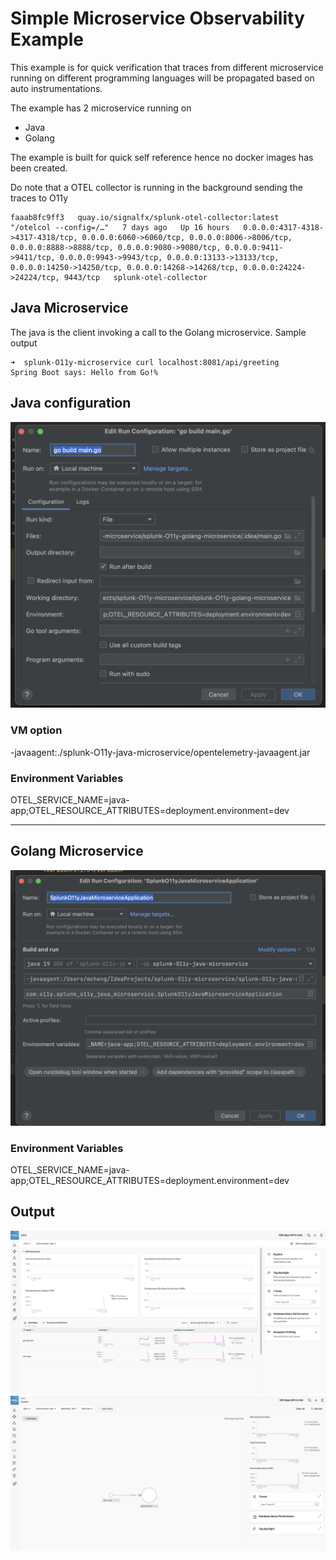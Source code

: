 # Simple Microservice Observability Example

This example is for quick verification that traces from different microservice running on different programming languages will be propagated based on auto instrumentations.

The example has 2 microservice running on 
- Java
- Golang

The example is built for quick self reference hence no docker images has been created.


Do note that a OTEL collector is running in the background sending the traces to O11y
```text
faaab8fc9ff3   quay.io/signalfx/splunk-otel-collector:latest   "/otelcol --config=/…"   7 days ago   Up 16 hours   0.0.0.0:4317-4318->4317-4318/tcp, 0.0.0.0:6060->6060/tcp, 0.0.0.0:8006->8006/tcp, 0.0.0.0:8888->8888/tcp, 0.0.0.0:9080->9080/tcp, 0.0.0.0:9411->9411/tcp, 0.0.0.0:9943->9943/tcp, 0.0.0.0:13133->13133/tcp, 0.0.0.0:14250->14250/tcp, 0.0.0.0:14268->14268/tcp, 0.0.0.0:24224->24224/tcp, 9443/tcp   splunk-otel-collector
```

## Java Microservice

The java is the client invoking a call to the Golang microservice. Sample output

```text
➜  splunk-O11y-microservice curl localhost:8081/api/greeting
Spring Boot says: Hello from Go!%   
```

## Java configuration

![javaconfig](./images/1.png)
### VM option
-javaagent:./splunk-O11y-java-microservice/opentelemetry-javaagent.jar

### Environment Variables
OTEL_SERVICE_NAME=java-app;OTEL_RESOURCE_ATTRIBUTES=deployment.environment=dev

---

## Golang Microservice

![golangconfig](./images/2.png)

### Environment Variables
OTEL_SERVICE_NAME=java-app;OTEL_RESOURCE_ATTRIBUTES=deployment.environment=dev

## Output

![o11y-traces](./images/3.png)
![o11y-servicemap](./images/4.png)